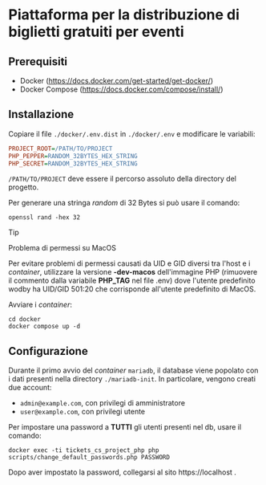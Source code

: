 # Piattaforma per la distribuzione di biglietti gratuiti per eventi

## Prerequisiti
- Docker (https://docs.docker.com/get-started/get-docker/)
- Docker Compose (https://docs.docker.com/compose/install/)

## Installazione
Copiare il file `./docker/.env.dist` in `./docker/.env` e modificare le variabili:

```ini 
PROJECT_ROOT=/PATH/TO/PROJECT
PHP_PEPPER=RANDOM_32BYTES_HEX_STRING
PHP_SECRET=RANDOM_32BYTES_HEX_STRING
```

`/PATH/TO/PROJECT` deve essere il percorso assoluto della directory del progetto.

Per generare una stringa _random_ di 32 Bytes si può usare il comando:

```shell
openssl rand -hex 32
```

> [!TIP]
> Problema di permessi su MacOS
> 
> Per evitare problemi di permessi causati da UID e GID diversi tra l'host 
> e i _container_, utilizzare la versione **-dev-macos** dell'immagine PHP (rimuovere il commento dalla
> variabile **PHP_TAG** nel file .env) dove l'utente predefinito wodby ha UID/GID 501:20 che 
> corrisponde all'utente predefinito di MacOS.

Avviare i _container_:

```shell
cd docker
docker compose up -d
```

## Configurazione
Durante il primo avvio del _container_ `mariadb`, il database viene popolato con i dati presenti nella directory `./mariadb-init`.
In particolare, vengono creati due account:

- `admin@example.com`, con privilegi di amministratore
- `user@example.com`, con privilegi utente

Per impostare una password a **TUTTI** gli utenti presenti nel db, usare il comando:

```shell
docker exec -ti tickets_cs_project_php php scripts/change_default_passwords.php PASSWORD
```

Dopo aver impostato la password, collegarsi al sito https://localhost .